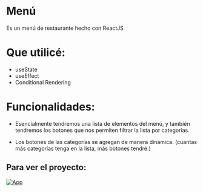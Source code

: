 # Menú

Es un menú de restaurante hecho con ReactJS

# Que utilicé:

* useState
* useEffect 
* Conditional Rendering

# Funcionalidades:

* Esencialmente tendremos una lista de elementos del menú, y también tendremos los botones que nos permiten filtrar la lista por categorías.

* Los botones de las categorías se agregan de manera dinámica. (cuantas más categorías tenga en la lista, más botones tendré.)

## Para ver el proyecto:

[![App](https://img.shields.io/badge/App-informational?style=for-the-badge&logo=netlify&logoColor=fff&color=23272d)](https://proyecto-menu-react.netlify.app)


